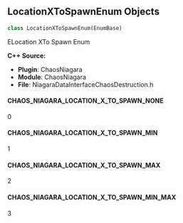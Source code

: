 ## LocationXToSpawnEnum Objects

```python
class LocationXToSpawnEnum(EnumBase)
```

ELocation XTo Spawn Enum

**C++ Source:**

- **Plugin**: ChaosNiagara
- **Module**: ChaosNiagara
- **File**: NiagaraDataInterfaceChaosDestruction.h

<a id="unreal.LocationXToSpawnEnum.CHAOS_NIAGARA_LOCATION_X_TO_SPAWN_NONE"></a>

#### CHAOS_NIAGARA_LOCATION_X_TO_SPAWN_NONE

0

<a id="unreal.LocationXToSpawnEnum.CHAOS_NIAGARA_LOCATION_X_TO_SPAWN_MIN"></a>

#### CHAOS_NIAGARA_LOCATION_X_TO_SPAWN_MIN

1

<a id="unreal.LocationXToSpawnEnum.CHAOS_NIAGARA_LOCATION_X_TO_SPAWN_MAX"></a>

#### CHAOS_NIAGARA_LOCATION_X_TO_SPAWN_MAX

2

<a id="unreal.LocationXToSpawnEnum.CHAOS_NIAGARA_LOCATION_X_TO_SPAWN_MIN_MAX"></a>

#### CHAOS_NIAGARA_LOCATION_X_TO_SPAWN_MIN_MAX

3

<a id="unreal.LocationYToSpawnEnum"></a>